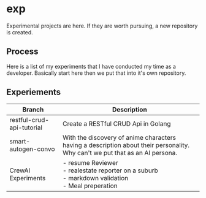 # exp
Experimental projects are here. If they are worth pursuing, a new repository is created.
## Process
Here is a list of my experiments that I have conducted my time as a developer. Basically start here then we put that into it's own repository. 

## Experiements
| Branch                     | Description                          |
|----------------------------|--------------------------------------|
| restful-crud-api-tutorial  | Create a RESTful CRUD Api in Golang  |
| smart-autogen-convo | With the discovery of anime characters having a description about their personality. Why can't we put that as an AI persona. |
| CrewAI Experiments | - resume Reviewer <br> - realestate reporter on a suburb <br> - markdown validation <br> - Meal preperation |  